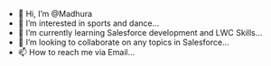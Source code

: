 - 👋 Hi, I’m @Madhura
- 👀 I’m interested in sports and dance...
- 🌱 I’m currently learning Salesforce development and LWC Skills...
- 💞️ I’m looking to collaborate on any topics in Salesforce...
- 📫 How to reach me via Email...

<!---
Madhura112020/Madhura112020 is a ✨ special ✨ repository because its `README.md` (this file) appears on your GitHub profile.
You can click the Preview link to take a look at your changes.
--->
